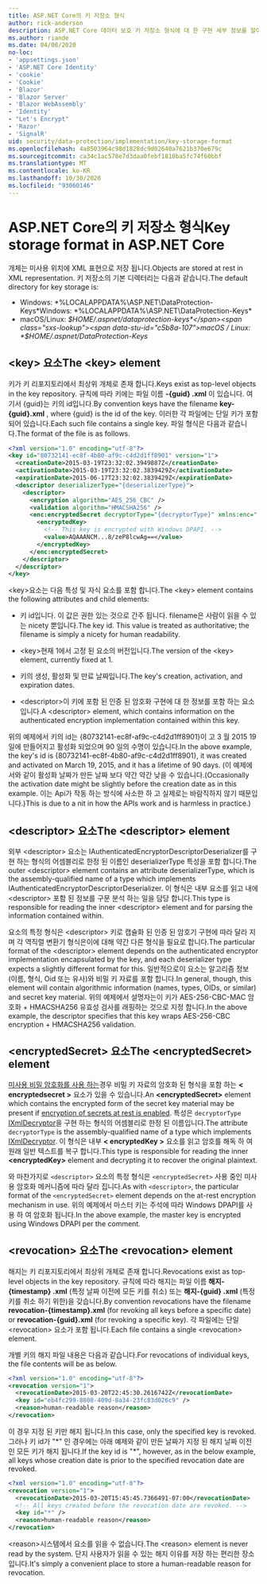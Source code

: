 ```yaml
---
title: ASP.NET Core의 키 저장소 형식
author: rick-anderson
description: ASP.NET Core 데이터 보호 키 저장소 형식에 대 한 구현 세부 정보를 알아봅니다.
ms.author: riande
ms.date: 04/08/2020
no-loc:
- 'appsettings.json'
- 'ASP.NET Core Identity'
- 'cookie'
- 'Cookie'
- 'Blazor'
- 'Blazor Server'
- 'Blazor WebAssembly'
- 'Identity'
- "Let's Encrypt"
- 'Razor'
- 'SignalR'
uid: security/data-protection/implementation/key-storage-format
ms.openlocfilehash: 4a8503964c98d1828dc9d02640a7621b370e679c
ms.sourcegitcommit: ca34c1ac578e7d3daa0febf1810ba5fc74f60bbf
ms.translationtype: MT
ms.contentlocale: ko-KR
ms.lasthandoff: 10/30/2020
ms.locfileid: "93060146"
---
```

# <a name="key-storage-format-in-aspnet-core"></a><span data-ttu-id="c5b8a-103">ASP.NET Core의 키 저장소 형식</span><span class="sxs-lookup"><span data-stu-id="c5b8a-103">Key storage format in ASP.NET Core</span></span>

<a name="data-protection-implementation-key-storage-format"></a>

<span data-ttu-id="c5b8a-104">개체는 미사용 위치에 XML 표현으로 저장 됩니다.</span><span class="sxs-lookup"><span data-stu-id="c5b8a-104">Objects are stored at rest in XML representation.</span></span> <span data-ttu-id="c5b8a-105">키 저장소의 기본 디렉터리는 다음과 같습니다.</span><span class="sxs-lookup"><span data-stu-id="c5b8a-105">The default directory for key storage is:</span></span>

* <span data-ttu-id="c5b8a-106">Windows: \*%LOCALAPPDATA%\ASP.NET\DataProtection-Keys\*</span><span class="sxs-lookup"><span data-stu-id="c5b8a-106">Windows: \*%LOCALAPPDATA%\ASP.NET\DataProtection-Keys\*</span></span>
* <span data-ttu-id="c5b8a-107">macOS/Linux: *$HOME/.aspnet/dataprotection-keys*</span><span class="sxs-lookup"><span data-stu-id="c5b8a-107">macOS / Linux: *$HOME/.aspnet/DataProtection-Keys*</span></span>

## <a name="the-key-element"></a><span data-ttu-id="c5b8a-108">\<key> 요소</span><span class="sxs-lookup"><span data-stu-id="c5b8a-108">The \<key> element</span></span>

<span data-ttu-id="c5b8a-109">키가 키 리포지토리에서 최상위 개체로 존재 합니다.</span><span class="sxs-lookup"><span data-stu-id="c5b8a-109">Keys exist as top-level objects in the key repository.</span></span> <span data-ttu-id="c5b8a-110">규칙에 따라 키에는 파일 이름 **-{guid} .xml** 이 있습니다. 여기서 {guid}는 키의 id입니다.</span><span class="sxs-lookup"><span data-stu-id="c5b8a-110">By convention keys have the filename **key-{guid}.xml** , where {guid} is the id of the key.</span></span> <span data-ttu-id="c5b8a-111">이러한 각 파일에는 단일 키가 포함 되어 있습니다.</span><span class="sxs-lookup"><span data-stu-id="c5b8a-111">Each such file contains a single key.</span></span> <span data-ttu-id="c5b8a-112">파일 형식은 다음과 같습니다.</span><span class="sxs-lookup"><span data-stu-id="c5b8a-112">The format of the file is as follows.</span></span>

```xml
<?xml version="1.0" encoding="utf-8"?>
<key id="80732141-ec8f-4b80-af9c-c4d2d1ff8901" version="1">
  <creationDate>2015-03-19T23:32:02.3949887Z</creationDate>
  <activationDate>2015-03-19T23:32:02.3839429Z</activationDate>
  <expirationDate>2015-06-17T23:32:02.3839429Z</expirationDate>
  <descriptor deserializerType="{deserializerType}">
    <descriptor>
      <encryption algorithm="AES_256_CBC" />
      <validation algorithm="HMACSHA256" />
      <enc:encryptedSecret decryptorType="{decryptorType}" xmlns:enc="...">
        <encryptedKey>
          <!-- This key is encrypted with Windows DPAPI. -->
          <value>AQAAANCM...8/zeP8lcwAg==</value>
        </encryptedKey>
      </enc:encryptedSecret>
    </descriptor>
  </descriptor>
</key>
```

<span data-ttu-id="c5b8a-113">\<key>요소는 다음 특성 및 자식 요소를 포함 합니다.</span><span class="sxs-lookup"><span data-stu-id="c5b8a-113">The \<key> element contains the following attributes and child elements:</span></span>

* <span data-ttu-id="c5b8a-114">키 id입니다. 이 값은 권한 있는 것으로 간주 됩니다. filename은 사람이 읽을 수 있는 nicety 뿐입니다.</span><span class="sxs-lookup"><span data-stu-id="c5b8a-114">The key id. This value is treated as authoritative; the filename is simply a nicety for human readability.</span></span>

* <span data-ttu-id="c5b8a-115">\<key>현재 1에서 고정 된 요소의 버전입니다.</span><span class="sxs-lookup"><span data-stu-id="c5b8a-115">The version of the \<key> element, currently fixed at 1.</span></span>

* <span data-ttu-id="c5b8a-116">키의 생성, 활성화 및 만료 날짜입니다.</span><span class="sxs-lookup"><span data-stu-id="c5b8a-116">The key's creation, activation, and expiration dates.</span></span>

* <span data-ttu-id="c5b8a-117">\<descriptor>이 키에 포함 된 인증 된 암호화 구현에 대 한 정보를 포함 하는 요소입니다.</span><span class="sxs-lookup"><span data-stu-id="c5b8a-117">A \<descriptor> element, which contains information on the authenticated encryption implementation contained within this key.</span></span>

<span data-ttu-id="c5b8a-118">위의 예제에서 키의 id는 {80732141-ec8f-af9c-c4d2d1ff8901}이 고 3 월 2015 19 일에 만들어지고 활성화 되었으며 90 일의 수명이 있습니다.</span><span class="sxs-lookup"><span data-stu-id="c5b8a-118">In the above example, the key's id is {80732141-ec8f-4b80-af9c-c4d2d1ff8901}, it was created and activated on March 19, 2015, and it has a lifetime of 90 days.</span></span> <span data-ttu-id="c5b8a-119">(이 예제에서와 같이 활성화 날짜가 만든 날짜 보다 약간 약간 낮을 수 있습니다.</span><span class="sxs-lookup"><span data-stu-id="c5b8a-119">(Occasionally the activation date might be slightly before the creation date as in this example.</span></span> <span data-ttu-id="c5b8a-120">이는 Api가 작동 하는 방식에 사소한 하 고 실제로는 바람직하지 않기 때문입니다.)</span><span class="sxs-lookup"><span data-stu-id="c5b8a-120">This is due to a nit in how the APIs work and is harmless in practice.)</span></span>

## <a name="the-descriptor-element"></a><span data-ttu-id="c5b8a-121">\<descriptor> 요소</span><span class="sxs-lookup"><span data-stu-id="c5b8a-121">The \<descriptor> element</span></span>

<span data-ttu-id="c5b8a-122">외부 \<descriptor> 요소는 IAuthenticatedEncryptorDescriptorDeserializer를 구현 하는 형식의 어셈블리로 한정 된 이름인 deserializerType 특성을 포함 합니다.</span><span class="sxs-lookup"><span data-stu-id="c5b8a-122">The outer \<descriptor> element contains an attribute deserializerType, which is the assembly-qualified name of a type which implements IAuthenticatedEncryptorDescriptorDeserializer.</span></span> <span data-ttu-id="c5b8a-123">이 형식은 내부 요소를 읽고 내에 \<descriptor> 포함 된 정보를 구문 분석 하는 일을 담당 합니다.</span><span class="sxs-lookup"><span data-stu-id="c5b8a-123">This type is responsible for reading the inner \<descriptor> element and for parsing the information contained within.</span></span>

<span data-ttu-id="c5b8a-124">요소의 특정 형식은 \<descriptor> 키로 캡슐화 된 인증 된 암호기 구현에 따라 달라 지 며 각 역직렬 변환기 형식은이에 대해 약간 다른 형식을 필요로 합니다.</span><span class="sxs-lookup"><span data-stu-id="c5b8a-124">The particular format of the \<descriptor> element depends on the authenticated encryptor implementation encapsulated by the key, and each deserializer type expects a slightly different format for this.</span></span> <span data-ttu-id="c5b8a-125">일반적으로이 요소는 알고리즘 정보 (이름, 형식, Oid 또는 유사)와 비밀 키 자료를 포함 합니다.</span><span class="sxs-lookup"><span data-stu-id="c5b8a-125">In general, though, this element will contain algorithmic information (names, types, OIDs, or similar) and secret key material.</span></span> <span data-ttu-id="c5b8a-126">위의 예제에서 설명자는이 키가 AES-256-CBC-MAC 암호화 + HMACSHA256 유효성 검사를 래핑하는 것으로 지정 합니다.</span><span class="sxs-lookup"><span data-stu-id="c5b8a-126">In the above example, the descriptor specifies that this key wraps AES-256-CBC encryption + HMACSHA256 validation.</span></span>

## <a name="the-encryptedsecret-element"></a><span data-ttu-id="c5b8a-127">\<encryptedSecret> 요소</span><span class="sxs-lookup"><span data-stu-id="c5b8a-127">The \<encryptedSecret> element</span></span>

<span data-ttu-id="c5b8a-128">[미사용 비밀 암호화를 사용 하는](xref:security/data-protection/implementation/key-encryption-at-rest)경우 비밀 키 자료의 암호화 된 형식을 포함 하는 **&lt; encryptedsecret &gt;** 요소가 있을 수 있습니다.</span><span class="sxs-lookup"><span data-stu-id="c5b8a-128">An **&lt;encryptedSecret&gt;** element which contains the encrypted form of the secret key material may be present if [encryption of secrets at rest is enabled](xref:security/data-protection/implementation/key-encryption-at-rest).</span></span> <span data-ttu-id="c5b8a-129">특성은 `decryptorType` [IXmlDecryptor](/dotnet/api/microsoft.aspnetcore.dataprotection.xmlencryption.ixmldecryptor)을 구현 하는 형식의 어셈블리로 한정 된 이름입니다.</span><span class="sxs-lookup"><span data-stu-id="c5b8a-129">The attribute `decryptorType` is the assembly-qualified name of a type which implements [IXmlDecryptor](/dotnet/api/microsoft.aspnetcore.dataprotection.xmlencryption.ixmldecryptor).</span></span> <span data-ttu-id="c5b8a-130">이 형식은 내부 **&lt; encryptedKey &gt;** 요소를 읽고 암호를 해독 하 여 원래 일반 텍스트를 복구 합니다.</span><span class="sxs-lookup"><span data-stu-id="c5b8a-130">This type is responsible for reading the inner **&lt;encryptedKey&gt;** element and decrypting it to recover the original plaintext.</span></span>

<span data-ttu-id="c5b8a-131">와 마찬가지로 `<descriptor>` 요소의 특정 형식은 `<encryptedSecret>` 사용 중인 미사용 암호화 메커니즘에 따라 달라 집니다.</span><span class="sxs-lookup"><span data-stu-id="c5b8a-131">As with `<descriptor>`, the particular format of the `<encryptedSecret>` element depends on the at-rest encryption mechanism in use.</span></span> <span data-ttu-id="c5b8a-132">위의 예제에서 마스터 키는 주석에 따라 Windows DPAPI를 사용 하 여 암호화 됩니다.</span><span class="sxs-lookup"><span data-stu-id="c5b8a-132">In the above example, the master key is encrypted using Windows DPAPI per the comment.</span></span>

## <a name="the-revocation-element"></a><span data-ttu-id="c5b8a-133">\<revocation> 요소</span><span class="sxs-lookup"><span data-stu-id="c5b8a-133">The \<revocation> element</span></span>

<span data-ttu-id="c5b8a-134">해지는 키 리포지토리에서 최상위 개체로 존재 합니다.</span><span class="sxs-lookup"><span data-stu-id="c5b8a-134">Revocations exist as top-level objects in the key repository.</span></span> <span data-ttu-id="c5b8a-135">규칙에 따라 해지는 파일 이름 **해지-{timestamp} .xml** (특정 날짜 이전에 모든 키를 취소) 또는 **해지-{guid} .xml** (특정 키를 취소 하기 위한)을 갖습니다.</span><span class="sxs-lookup"><span data-stu-id="c5b8a-135">By convention revocations have the filename **revocation-{timestamp}.xml** (for revoking all keys before a specific date) or **revocation-{guid}.xml** (for revoking a specific key).</span></span> <span data-ttu-id="c5b8a-136">각 파일에는 단일 \<revocation> 요소가 포함 됩니다.</span><span class="sxs-lookup"><span data-stu-id="c5b8a-136">Each file contains a single \<revocation> element.</span></span>

<span data-ttu-id="c5b8a-137">개별 키의 해지 파일 내용은 다음과 같습니다.</span><span class="sxs-lookup"><span data-stu-id="c5b8a-137">For revocations of individual keys, the file contents will be as below.</span></span>

```xml
<?xml version="1.0" encoding="utf-8"?>
<revocation version="1">
  <revocationDate>2015-03-20T22:45:30.2616742Z</revocationDate>
  <key id="eb4fc299-8808-409d-8a34-23fc83d026c9" />
  <reason>human-readable reason</reason>
</revocation>
```

<span data-ttu-id="c5b8a-138">이 경우 지정 된 키만 해지 됩니다.</span><span class="sxs-lookup"><span data-stu-id="c5b8a-138">In this case, only the specified key is revoked.</span></span> <span data-ttu-id="c5b8a-139">그러나 키 id가 "\*" 인 경우에는 아래 예제와 같이 만든 날짜가 지정 된 해지 날짜 이전 인 모든 키가 해지 됩니다.</span><span class="sxs-lookup"><span data-stu-id="c5b8a-139">If the key id is "\*", however, as in the below example, all keys whose creation date is prior to the specified revocation date are revoked.</span></span>

```xml
<?xml version="1.0" encoding="utf-8"?>
<revocation version="1">
  <revocationDate>2015-03-20T15:45:45.7366491-07:00</revocationDate>
  <!-- All keys created before the revocation date are revoked. -->
  <key id="*" />
  <reason>human-readable reason</reason>
</revocation>
```

<span data-ttu-id="c5b8a-140">\<reason>시스템에서 요소를 읽을 수 없습니다.</span><span class="sxs-lookup"><span data-stu-id="c5b8a-140">The \<reason> element is never read by the system.</span></span> <span data-ttu-id="c5b8a-141">단지 사용자가 읽을 수 있는 해지 이유를 저장 하는 편리한 장소입니다.</span><span class="sxs-lookup"><span data-stu-id="c5b8a-141">It's simply a convenient place to store a human-readable reason for revocation.</span></span>
